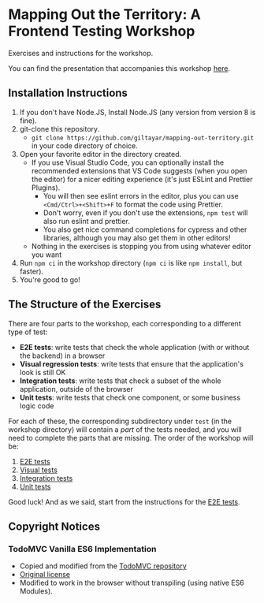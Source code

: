 # Mapping Out the Territory: A Frontend Testing Workshop

Exercises and instructions for the workshop.

You can find the presentation that accompanies this workshop
[here](http://bit.ly/mapping-out-territory).

## Installation Instructions

1. If you don't have Node.JS, Install Node.JS (any version from version 8 is fine).
1. git-clone this repository.
   * `git clone https://github.com/giltayar/mapping-out-territory.git` in your code directory of
     choice.
1. Open your favorite editor in the directory created.
   * If you use Visual Studio Code, you can optionally install the recommended extensions that VS
     Code suggests (when you open the editor) for a nicer editing experience
     (it's just ESLint and Prettier Plugins).
     * You will then see eslint errors in the editor, plus you can use `<Cmd/Ctrl>+<Shift>+F` to
       format the code using Prettier.
     * Don't worry, even if you don't use the extensions, `npm test` will also run eslint and
       prettier.
     * You also get nice command completions for cypress and other libraries, although you may also
       get them in other editors!
   * Nothing in the exercises is stopping you from using whatever editor you want
1. Run `npm ci` in the workshop directory (`npm ci` is like `npm install`, but faster).
1. You're good to go!

## The Structure of the Exercises

There are four parts to the workshop, each corresponding to a different type of test:

* **E2E tests**: write tests that check the whole application (with or without the backend)
  in a browser
* **Visual regression tests**: write tests that ensure that the application's look is still OK
* **Integration tests**: write tests that check a subset of the whole application,
  outside of the browser
* **Unit tests**: write tests that check one component, or some business logic code

For each of these, the corresponding subdirectory under `test` (in the workshop directory)
will contain a _part_ of the tests needed, and you will need to complete the parts that are missing.
The order of the workshop will be:

1. [E2E tests](./docs/1-e2e-tests-instructions.md)
1. [Visual tests](./docs/2-visual-regression-tests-instructions.md)
1. [Integration tests](./docs/3-it-tests-instructions.md)
1. [Unit tests](./docs/4-unit-tests-instructions.md)

Good luck! And as we said, start from the instructions for the [E2E tests](./docs/e2e-tests-instructions.md).

## Copyright Notices

### TodoMVC Vanilla ES6 Implementation

* Copied and modified from the
  [TodoMVC repository](https://github.com/tastejs/todomvc/tree/gh-pages/examples/vanilla-es6)
* [Original license](https://github.com/tastejs/todomvc/blob/master/license.md)
* Modified to work in the browser without transpiling (using native ES6 Modules).
